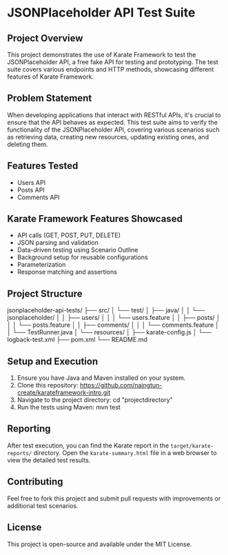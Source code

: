 # JSONPlaceholder API Test Suite

## Project Overview

This project demonstrates the use of Karate Framework to test the JSONPlaceholder API, a free fake API for testing and prototyping. The test suite covers various endpoints and HTTP methods, showcasing different features of Karate Framework.

## Problem Statement

When developing applications that interact with RESTful APIs, it's crucial to ensure that the API behaves as expected. This test suite aims to verify the functionality of the JSONPlaceholder API, covering various scenarios such as retrieving data, creating new resources, updating existing ones, and deleting them.

## Features Tested

- Users API
- Posts API
- Comments API

## Karate Framework Features Showcased

- API calls (GET, POST, PUT, DELETE)
- JSON parsing and validation
- Data-driven testing using Scenario Outline
- Background setup for reusable configurations
- Parameterization
- Response matching and assertions

## Project Structure

jsonplaceholder-api-tests/
├── src/
│ └── test/
│ ├── java/
│ │ └── jsonplaceholder/
│ │ ├── users/
│ │ │ └── users.feature
│ │ ├── posts/
│ │ │ └── posts.feature
│ │ ├── comments/
│ │ │ └── comments.feature
│ │ └── TestRunner.java
│ └── resources/
│ ├── karate-config.js
│ └── logback-test.xml
├── pom.xml
└── README.md

## Setup and Execution

1. Ensure you have Java and Maven installed on your system.
2. Clone this repository: https://github.com/naingtun-create/karateframework-intro.git
3. Navigate to the project directory: cd "projectdirectory"
4. Run the tests using Maven: mvn test

## Reporting

After test execution, you can find the Karate report in the `target/karate-reports/` directory. Open the `karate-summary.html` file in a web browser to view the detailed test results.

## Contributing

Feel free to fork this project and submit pull requests with improvements or additional test scenarios.

## License

This project is open-source and available under the MIT License.
